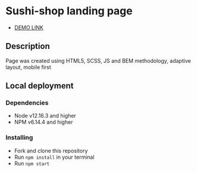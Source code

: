 # Sushi-shop landing page

- [DEMO LINK](https://jastler.github.io/sushi-shop/)

## Description

Page was created using HTML5, SCSS, JS and BEM methodology, adaptive layout, mobile first

## Local deployment

### Dependencies
* Node v12.16.3 and higher
* NPM v6.14.4 and higher

### Installing
* Fork and clone this repository
* Run `npm install` in your terminal
* Run `npm start`

